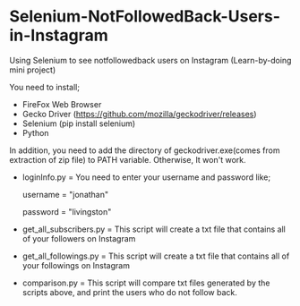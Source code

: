# Selenium-NotFollowedBack-Users-in-Instagram

Using Selenium to see notfollowedback users on Instagram (Learn-by-doing mini project)

You need to install;
  * FireFox Web Browser
  * Gecko Driver (https://github.com/mozilla/geckodriver/releases)
  * Selenium (pip install selenium)
  * Python
  
In addition, you need to add the directory of geckodriver.exe(comes from extraction of zip file) to PATH variable. Otherwise, It won't work.

+ loginInfo.py = You need to enter your username and password like;

  username = "jonathan"
  
  password = "livingston"
  
+ get_all_subscribers.py = This script will create a txt file that contains all of your followers on Instagram
+ get_all_followings.py = This script will create a txt file that contains all of your followings on Instagram

+ comparison.py = This script will compare txt files generated by the scripts above, and print the users who do not follow back.

